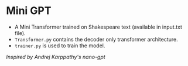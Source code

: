 # Mini GPT

- A Mini Transformer trained on Shakespeare text (available in input.txt file). 
- `Transformer.py` contains the decoder only transformer architecture.
- `trainer.py` is used to train the model.

*Inspired by Andrej Karppathy's nano-gpt*